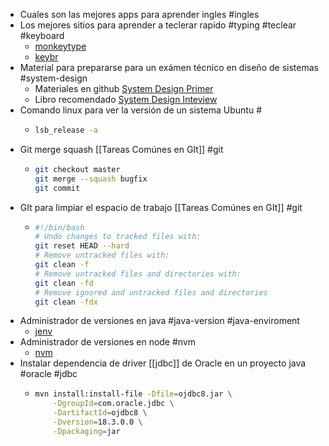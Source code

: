 - Cuales son las mejores apps para aprender ingles #ingles
- Los mejores sitios para aprender a teclerar rapido #typing #teclear #keyboard
	- [monkeytype](https://monkeytype.com/)
	- [keybr](https://www.keybr.com/)
- Material para prepararse para un exámen técnico en diseño de sistemas #system-design
	- Materiales en github [System Design Primer](https://github.com/donnemartin/system-design-primer)
	- Libro recomendado [System Design Inteview](https://www.amazon.com.mx/System-Design-Interview-insiders-Second/dp/B08CMF2CQF)
- Comando linux para ver la versión de un sistema Ubuntu #
	- ``` sh
	  lsb_release -a
	  ```
- Git merge squash [[Tareas Comúnes en GIt]] #git
	- ``` sh
	  git checkout master
	  git merge --squash bugfix
	  git commit
	  ```
- GIt para limpiar el espacio de trabajo [[Tareas Comúnes en GIt]] #git
	- ``` sh
	  #!/bin/bash
	  # Undo changes to tracked files with:
	  git reset HEAD --hard
	  # Remove untracked files with:
	  git clean -f
	  # Remove untracked files and directories with:
	  git clean -fd
	  # Remove ignored and untracked files and directories
	  git clean -fdx
	  ```
- Administrador de versiones en java #java-version #java-enviroment
	- [jenv](https://www.jenv.be/)
- Administrador de versiones en node #nvm
	- [nvm](https://github.com/nvm-sh/nvm)
- Instalar dependencia de driver [[jdbc]] de Oracle en un proyecto java #oracle #jdbc
	- ``` sh
	  mvn install:install-file -Dfile=ojdbc8.jar \
	      -DgroupId=com.oracle.jdbc \
	      -DartifactId=ojdbc8 \
	      -Dversion=18.3.0.0 \
	      -Dpackaging=jar
	  ```